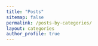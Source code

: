 ```yaml
---
title: "Posts"
sitemap: false
permalink: /posts-by-categories/
layout: categories
author_profile: true
---
```



